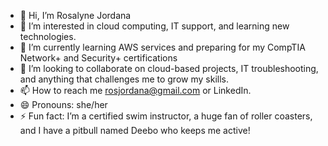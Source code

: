 - 👋 Hi, I’m Rosalyne Jordana
- 👀 I’m interested in cloud computing, IT support, and learning new technologies.
- 🌱 I’m currently learning AWS services and preparing for my CompTIA Network+ and Security+ certifications
- 💞️ I’m looking to collaborate on cloud-based projects, IT troubleshooting, and anything that challenges me to grow my skills.
- 📫 How to reach me rosjordana@gmail.com or LinkedIn.
- 😄 Pronouns: she/her
- ⚡ Fun fact: I’m a certified swim instructor, a huge fan of roller coasters, and I have a pitbull named Deebo who keeps me active!

<!---
rosjordana/rosjordana is a ✨ special ✨ repository because its `README.md` (this file) appears on your GitHub profile.
You can click the Preview link to take a look at your changes.
--->
